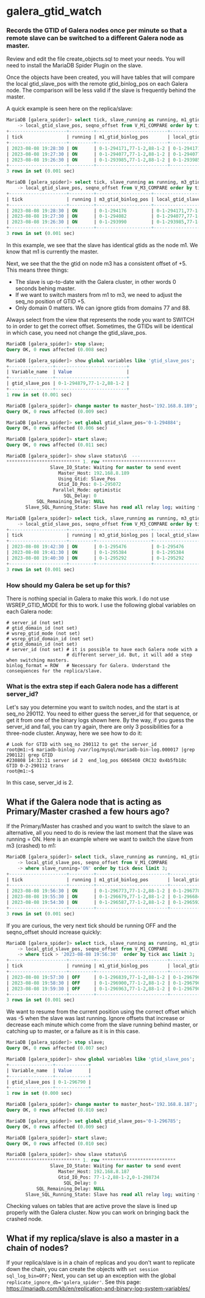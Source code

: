 # galera_gtid_watch
### Records the GTID of Galera nodes once per minute so that a remote slave can be switched to a different Galera node as master.

Review and edit the file create_objects.sql to meet your needs. You will need to install the MariaDB Spider Plugin on the slave.

Once the objects have been created, you will have tables that will compare the local gtid_slave_pos with the remote gtid_binlog_pos on each Galera node. The comparison will be less valid if the slave is frequently behind the master.

A quick example is seen here on the replica/slave:
```sql
MariaDB [galera_spider]> select tick, slave_running as running, m1_gtid_binlog_pos,
    -> local_gtid_slave_pos, seqno_offset from V_M1_COMPARE order by tick desc limit 3;
+---------------------+---------+--------------------------+--------------------------+---------------------+
| tick                | running | m1_gtid_binlog_pos       | local_gtid_slave_pos     | seqno_offset        |
+---------------------+---------+--------------------------+--------------------------+---------------------+
| 2023-08-08 19:28:30 | ON      | 0-1-294171,77-1-2,88-1-2 | 0-1-294171,77-1-2,88-1-2 | GTIDs ARE IDENTICAL |
| 2023-08-08 19:27:30 | ON      | 0-1-294077,77-1-2,88-1-2 | 0-1-294077,77-1-2,88-1-2 | GTIDs ARE IDENTICAL |
| 2023-08-08 19:26:30 | ON      | 0-1-293985,77-1-2,88-1-2 | 0-1-293985,77-1-2,88-1-2 | GTIDs ARE IDENTICAL |
+---------------------+---------+--------------------------+--------------------------+---------------------+
3 rows in set (0.001 sec)

MariaDB [galera_spider]> select tick, slave_running as running, m3_gtid_binlog_pos,
    -> local_gtid_slave_pos, seqno_offset from V_M3_COMPARE order by tick desc limit 3;
+---------------------+---------+--------------------+--------------------------+----------------------+
| tick                | running | m3_gtid_binlog_pos | local_gtid_slave_pos     | seqno_offset         |
+---------------------+---------+--------------------+--------------------------+----------------------+
| 2023-08-08 19:28:30 | ON      | 0-1-294176         | 0-1-294171,77-1-2,88-1-2 | DOMAIN: 0 OFFSET: +5 |
| 2023-08-08 19:27:30 | ON      | 0-1-294082         | 0-1-294077,77-1-2,88-1-2 | DOMAIN: 0 OFFSET: +5 |
| 2023-08-08 19:26:30 | ON      | 0-1-293990         | 0-1-293985,77-1-2,88-1-2 | DOMAIN: 0 OFFSET: +5 |
+---------------------+---------+--------------------+--------------------------+----------------------+
3 rows in set (0.001 sec)
```
In this example, we see that the slave has identical gtids as the node m1. We know that m1 is currently the master.

Next, we see that the the gtid on node m3 has a consistent offset of +5. This means three things:
- The slave is up-to-date with the Galera cluster, in other words 0 seconds behing master. 
- If we want to switch masters from m1 to m3, we need to adjust the seq_no position of GTID +5.
- Only domain 0 matters. We can ignore gtids from domains 77 and 88.

Always select from the view that represents the node you want to SWITCH to in order to get the correct offset. Sometimes, the GTIDs will be identical in which case, you need not change the gtid_slave_pos.
```sql
MariaDB [galera_spider]> stop slave;
Query OK, 0 rows affected (0.008 sec)

MariaDB [galera_spider]> show global variables like 'gtid_slave_pos';
+----------------+--------------------------+
| Variable_name  | Value                    |
+----------------+--------------------------+
| gtid_slave_pos | 0-1-294879,77-1-2,88-1-2 |
+----------------+--------------------------+
1 row in set (0.001 sec)

MariaDB [galera_spider]> change master to master_host='192.168.8.189';
Query OK, 0 rows affected (0.009 sec)

MariaDB [galera_spider]> set global gtid_slave_pos='0-1-294884';
Query OK, 0 rows affected (0.006 sec)

MariaDB [galera_spider]> start slave;
Query OK, 0 rows affected (0.011 sec)

MariaDB [galera_spider]> show slave status\G  --- 
*************************** 1. row ***************************
                Slave_IO_State: Waiting for master to send event
                   Master_Host: 192.168.8.189
                   Using_Gtid: Slave_Pos
                   Gtid_IO_Pos: 0-1-295072
                 Parallel_Mode: optimistic
                     SQL_Delay: 0
           SQL_Remaining_Delay: NULL
       Slave_SQL_Running_State: Slave has read all relay log; waiting for more updates

MariaDB [galera_spider]> select tick, slave_running as running, m3_gtid_binlog_pos,
    -> local_gtid_slave_pos, seqno_offset from V_M3_COMPARE order by tick desc limit 3;
+---------------------+---------+--------------------+----------------------+---------------------+
| tick                | running | m3_gtid_binlog_pos | local_gtid_slave_pos | seqno_offset        |
+---------------------+---------+--------------------+----------------------+---------------------+
| 2023-08-08 19:42:30 | ON      | 0-1-295476         | 0-1-295476           | GTIDs ARE IDENTICAL |
| 2023-08-08 19:41:30 | ON      | 0-1-295384         | 0-1-295384           | GTIDs ARE IDENTICAL |
| 2023-08-08 19:40:30 | ON      | 0-1-295292         | 0-1-295292           | GTIDs ARE IDENTICAL |
+---------------------+---------+--------------------+----------------------+---------------------+
3 rows in set (0.001 sec)
```

### How should my Galera be set up for this?
There is nothing special in Galera to make this work. I do not use WSREP_GTID_MODE for this to work. I use the following global variables on each Galera node:
```
# server_id (not set)
# gtid_domain_id (not set)
# wsrep_gtid_mode (not set)
# wsrep_gtid_domain_id (not set)
# gtid_domain_id (not set)
# server_id (not set) # it is possible to have each Galera node with a 
                      # different server_id. But, it will add a step when switching masters.
binlog_format = ROW   # Necessary for Galera. Understand the consequences for the replica/slave.
```
### What is the extra step if each Galera node has a different server_id?
Let's say you determine you want to switch nodes, and the start is at seq_no 290112. You need to either guess the server_id for that sequence, or get it from one of the binary logs shown here. By the way, if you guess the server_id and fail, you can try again, there are only 3 possibilities for a three-node cluster. Anyway, here we see how to do it:
```
# Look for GTID with seq_no 290112 to get the server_id
root@m1:~$ mariadb-binlog /var/log/mysql/mariadb-bin-log.000017 |grep 290112| grep GTID
#230808 14:32:11 server id 2  end_log_pos 6065460 CRC32 0x4b5fb18c      GTID 0-2-290112 trans
root@m1:~$
```
In this case, server_id is 2.

## What if the Galera node that is acting as Primary/Master crashed a few hours ago?
If the Primary/Master has crashed and you want to switch the slave to an alternative, all you need to do is review the last moment that the slave was running = ON. Here is an example where we want to switch the slave from m3 (crashed) to m1:
```sql
MariaDB [galera_spider]> select tick, slave_running as running, m1_gtid_binlog_pos,
    -> local_gtid_slave_pos, seqno_offset from V_M1_COMPARE
    -> where slave_running='ON' order by tick desc limit 3;
+---------------------+---------+--------------------------+----------------------+----------------------+
| tick                | running | m1_gtid_binlog_pos       | local_gtid_slave_pos | seqno_offset         |
+---------------------+---------+--------------------------+----------------------+----------------------+
| 2023-08-08 19:56:30 | ON      | 0-1-296773,77-1-2,88-1-2 | 0-1-296778           | DOMAIN: 0 OFFSET: -5 |
| 2023-08-08 19:55:30 | ON      | 0-1-296679,77-1-2,88-1-2 | 0-1-296684           | DOMAIN: 0 OFFSET: -5 |
| 2023-08-08 19:54:30 | ON      | 0-1-296587,77-1-2,88-1-2 | 0-1-296592           | DOMAIN: 0 OFFSET: -5 |
+---------------------+---------+--------------------------+----------------------+----------------------+
3 rows in set (0.001 sec)

```
If you are curious, the very next tick should be running OFF and the seqno_offset should increase quickly:
```sql
MariaDB [galera_spider]> select tick, slave_running as running, m1_gtid_binlog_pos,
    -> local_gtid_slave_pos, seqno_offset from V_M1_COMPARE
    -> where tick > '2023-08-08 19:56:30'  order by tick asc limit 3;
+---------------------+---------+--------------------------+----------------------+------------------------+
| tick                | running | m1_gtid_binlog_pos       | local_gtid_slave_pos | seqno_offset           |
+---------------------+---------+--------------------------+----------------------+------------------------+
| 2023-08-08 19:57:30 | OFF     | 0-1-296839,77-1-2,88-1-2 | 0-1-296790           | DOMAIN: 0 OFFSET: +49  |
| 2023-08-08 19:58:30 | OFF     | 0-1-296900,77-1-2,88-1-2 | 0-1-296790           | DOMAIN: 0 OFFSET: +110 |
| 2023-08-08 19:59:30 | OFF     | 0-1-296963,77-1-2,88-1-2 | 0-1-296790           | DOMAIN: 0 OFFSET: +173 |
+---------------------+---------+--------------------------+----------------------+------------------------+
3 rows in set (0.001 sec)
```
We want to resume from the current position using the correct offset which was -5 when the slave was last running. Ignore offsets that increase or decrease each minute which come from the slave running behind master, or catching up to master, or a failure as it is in this case.
```sql
MariaDB [galera_spider]> stop slave;
Query OK, 0 rows affected (0.007 sec)

MariaDB [galera_spider]> show global variables like 'gtid_slave_pos';
+----------------+------------+
| Variable_name  | Value      |
+----------------+------------+
| gtid_slave_pos | 0-1-296790 |
+----------------+------------+
1 row in set (0.000 sec)

MariaDB [galera_spider]> change master to master_host='192.168.8.187';
Query OK, 0 rows affected (0.010 sec)

MariaDB [galera_spider]> set global gtid_slave_pos='0-1-296785';
Query OK, 0 rows affected (0.009 sec)

MariaDB [galera_spider]> start slave;
Query OK, 0 rows affected (0.010 sec)

MariaDB [galera_spider]> show slave status\G
*************************** 1. row ***************************
                Slave_IO_State: Waiting for master to send event
                   Master_Host: 192.168.8.187
                   Gtid_IO_Pos: 77-1-2,88-1-2,0-1-298734
                     SQL_Delay: 0
           SQL_Remaining_Delay: NULL
       Slave_SQL_Running_State: Slave has read all relay log; waiting for more updates
```
Checking values on tables that are active prove the slave is lined up properly with the Galera cluster. Now you can work on bringing back the crashed node.

## What if my replica/slave is also a master in a chain of nodes? 
If your replica/slave is in a chain of replicas and you don't want to replicate down the chain, you can create the objects with `set session sql_log_bin=OFF;` 
Next, you can set up an exception with the global `replicate_ignore_db='galera_spider'`. See this page:
https://mariadb.com/kb/en/replication-and-binary-log-system-variables/
